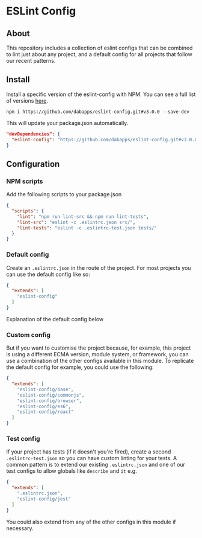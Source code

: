 # ESLint Config


## About
This repository includes a collection of eslint configs that can be combined to lint just about any project, and a default config for all projects that follow our recent patterns.


## Install

Install a specific version of the eslint-config with NPM. You can see a full list of versions [here](https://github.com/dabapps/eslint-config/releases).

```shell
npm i https://github.com/dabapps/eslint-config.git#v3.0.0 --save-dev
```

This will update your package.json automatically.

```json
"devDependencies": {
  "eslint-config": "https://github.com/dabapps/eslint-config.git#v3.0.0",
}
```


## Configuration


### NPM scripts

Add the following scripts to your package.json

```json
{
  "scripts": {
    "lint": "npm run lint-src && npm run lint-tests",
    "lint-src": "eslint -c .eslintrc.json src/",
    "lint-tests": "eslint -c .eslintrc-test.json tests/"
  }
}
```


### Default config

Create an `.eslintrc.json` in the route of the project. For most projects you can use the default config like so:

```json
{
  "extends": [
    "eslint-config"
  ]
}
```

Explanation of the default config below


### Custom config

But if you want to customise the project because, for example, this project is using a different ECMA version, module system, or framework, you can use a combination of the other configs available in this module. To replicate the default config for example, you could use the following:

```json
{
  "extends": [
    "eslint-config/base",
    "eslint-config/commonjs",
    "eslint-config/browser",
    "eslint-config/es6",
    "eslint-config/react"
  ]
}
```


### Test config

If your project has tests (if it doesn't you're fired), create a second `.eslintrc-test.json` so you can have custom linting for your tests. A common pattern is to extend our existing `.eslintrc.json` and one of our test configs to allow globals like `describe` and `it` e.g.

```json
{
  "extends": [
    ".eslintrc.json",
    "eslint-config/jest"
  ]
}
```

You could also extend from any of the other configs in this module if necessary.
